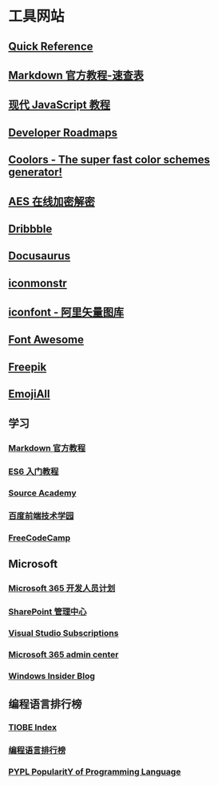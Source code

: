 # 工具网站

## [Quick Reference](https://quickref.me/ "提供了极其丰富的各类语言、工具的速查以及示例。")

## [Markdown 官方教程-速查表](https://markdown.com.cn/cheat-sheet.html "速查表提供了所有 Markdown 语法元素的基本解释。")

## [现代 JavaScript 教程](https://zh.javascript.info/ "以最新的 JavaScript 标准为基准。通过简单但足够详细的内容，为你讲解从基础到高阶的 JavaScript 相关知识。")

## [Developer Roadmaps](https://roadmap.sh '这是一个社区努力一起构建的网站，旨在创建路线图、指南和其他教育内容，以帮助指导开发人员选择路径并指导他们的学习。')

## [Coolors - The super fast color schemes generator!](https://coolors.co '创建完美的调色板，或者从数千种美丽的配色方案中获得灵感!')

## [AES 在线加密解密](http://tool.chacuo.net/cryptaes '可在线加密解密，不止AES，网站左侧有DES、3DES、chacha20、RC4、Blowfish、rsa公钥加密解密、rsa私钥加密解密等巨多的在线服务，同时这个网站也是一个巨大的工具网站，包含各类实用工具、网络工具、编码转换等，都是在线的非常方便。')

## [Dribbble](https://dribbble.com 'Dribbble 是设计师获得灵感、反馈和工作的地方，是你发现和联系全球设计师的最佳资源，在这里可以看到海量的设计稿，对灵感有极大启发。')

## [Docusaurus](https://docusaurus.io '快速构建以内容为核心的最佳网站，可使用 React 扩展与自定义，提供自己的 React 组件，完全掌控网站的浏览体验')

## [iconmonstr](https://iconmonstr.com '矢量图标库，拥有大量图标资源，支持SVG、EPS、PSD、PNG格式。屏蔽广告插件不能用。')

## [iconfont - 阿里矢量图库](https://www.iconfont.cn '国内的矢量图库，拥有大量图标资源，支持格式也非常多，并且可在线调色。')

## [Font Awesome](https://fontawesome.com/ 'Font Awesome是互联网的图标库和工具包，被数百万设计师、开发人员和内容创建者使用。')

## [Freepik](https://www.freepik.com '下载高质量的图片，有各种素材图，并且提供的格式丰富，如PSD、SVG、AI、ESP等。')

## [EmojiAll](https://www.emojiall.com/zh-hans '一个方便的EMOJI复制和粘贴工具')

## 学习

### [Markdown 官方教程](https://markdown.com.cn/)

### [ES6 入门教程](https://es6.ruanyifeng.com/)

### [Source Academy](https://sourceacademy.org/sicpjs/index)

### [百度前端技术学园](http://ife.baidu.com/)

### [FreeCodeCamp](https://chinese.freecodecamp.org/learn)

## Microsoft

### [Microsoft 365 开发人员计划](https://developer.microsoft.com/zh-cn/microsoft-365/profile)

### [SharePoint 管理中心](https://junjieweb-admin.sharepoint.com/_layouts/15/online/AdminHome.aspx#/home)

### [Visual Studio Subscriptions](https://my.visualstudio.com/Benefits?mkt=zh-cn)

### [Microsoft 365 admin center](https://admin.microsoft.com/Adminportal/Home?source=applauncher#/homepage)

### [Windows Insider Blog](https://blogs.windows.com/windows-insider/)

## 编程语言排行榜

### [TIOBE Index](https://www.tiobe.com/tiobe-index/)

### [编程语言排行榜](https://hellogithub.com/report/tiobe/)

### [PYPL PopularitY of Programming Language](https://pypl.github.io/PYPL.html)

